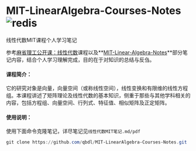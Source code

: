 # MIT-LinearAlgebra-Courses-Notes ![redis](https://img.shields.io/badge/qbdl-MIT%20LinearAlgebra%20Courses%20Notes-green?logo=Github)
线性代数MIT课程个人学习笔记

参考[麻省理工公开课：线性代数](https://open.163.com/newview/movie/courseintro?newurl=%2Fspecial%2Fopencourse%2Fdaishu.html)课程以及**[MIT-Linear-Algebra-Notes](https://github.com/MLNLP-World/MIT-Linear-Algebra-Notes)**部分笔记内容，结合个人学习理解完成，目的在于对知识的总结与反刍。



#### 课程简介：

​     它的研究对象是向量，向量空间（或称线性空间），线性变换和有限维的线性方程组。本课程讲述了矩阵理论及线性代数的基本知识，侧重于那些与其他学科相关的内容，包括方程组、向量空间、行列式、特征值、相似矩阵及正定矩阵。



#### 使用说明：

使用下面命令克隆笔记，详尽笔记见`线性代数MIT笔记.md/pdf`

```powershell
git clone https://github.com/qbdl/MIT-LinearAlgebra-Courses-Notes.git
```
